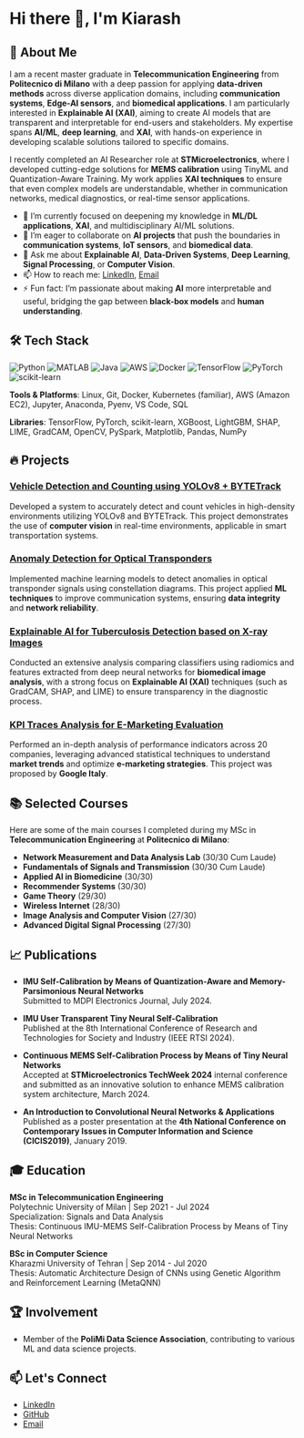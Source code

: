 # Hi there 👋, I'm Kiarash

## 🚀 About Me
I am a recent master graduate in **Telecommunication Engineering** from **Politecnico di Milano** with a deep passion for applying **data-driven methods** across diverse application domains, including **communication systems**, **Edge-AI sensors**, and **biomedical applications**. I am particularly interested in **Explainable AI (XAI)**, aiming to create AI models that are transparent and interpretable for end-users and stakeholders. My expertise spans **AI/ML**, **deep learning**, and **XAI**, with hands-on experience in developing scalable solutions tailored to specific domains.

I recently completed an AI Researcher role at **STMicroelectronics**, where I developed cutting-edge solutions for **MEMS calibration** using TinyML and Quantization-Aware Training. My work applies **XAI techniques** to ensure that even complex models are understandable, whether in communication networks, medical diagnostics, or real-time sensor applications.

- 🌱 I’m currently focused on deepening my knowledge in **ML/DL applications**, **XAI**, and multidisciplinary AI/ML solutions.
- 👯 I’m eager to collaborate on **AI projects** that push the boundaries in **communication systems**, **IoT sensors**, and **biomedical data**.
- 💬 Ask me about **Explainable AI**, **Data-Driven Systems**, **Deep Learning**, **Signal Processing**, or **Computer Vision**.
- 📫 How to reach me: [LinkedIn](https://linkedin.com/in/kiarash-rezaei-149b4b175), [Email](mailto:kiarashrezaei@yahoo.com)
- ⚡ Fun fact: I’m passionate about making **AI** more interpretable and useful, bridging the gap between **black-box models** and **human understanding**.

## 🛠 Tech Stack
![Python](https://img.shields.io/badge/-Python-blue?style=flat-square&logo=python)
![MATLAB](https://img.shields.io/badge/-MATLAB-orange?style=flat-square&logo=matlab)
![Java](https://img.shields.io/badge/-Java-red?style=flat-square&logo=java)
![AWS](https://img.shields.io/badge/-AWS-orange?style=flat-square&logo=amazon)
![Docker](https://img.shields.io/badge/-Docker-blue?style=flat-square&logo=docker)
![TensorFlow](https://img.shields.io/badge/-TensorFlow-black?style=flat-square&logo=tensorflow)
![PyTorch](https://img.shields.io/badge/-PyTorch-orange?style=flat-square&logo=pytorch)
![scikit-learn](https://img.shields.io/badge/-scikit--learn-blue?style=flat-square&logo=scikit-learn)

**Tools & Platforms**: Linux, Git, Docker, Kubernetes (familiar), AWS (Amazon EC2), Jupyter, Anaconda, Pyenv, VS Code, SQL

**Libraries**: TensorFlow, PyTorch, scikit-learn, XGBoost, LightGBM, SHAP, LIME, GradCAM, OpenCV, PySpark, Matplotlib, Pandas, NumPy

## 🔥 Projects
### [Vehicle Detection and Counting using YOLOv8 + BYTETrack](https://github.com/kiarashRezaei/VehicleCounting-YOLOv8-ByteTrack-IACV)
Developed a system to accurately detect and count vehicles in high-density environments utilizing YOLOv8 and BYTETrack. This project demonstrates the use of **computer vision** in real-time environments, applicable in smart transportation systems.

### [Anomaly Detection for Optical Transponders](https://github.com/kiarashRezaei/AnomalyDetection_OpticalTransponders-NDA)
Implemented machine learning models to detect anomalies in optical transponder signals using constellation diagrams. This project applied **ML techniques** to improve communication systems, ensuring **data integrity** and **network reliability**.

### [Explainable AI for Tuberculosis Detection based on X-ray Images](https://github.com/kiarashRezaei/XrayClassifier-CNN-Radiomics-XAI-AppliedAIinBiomed)
Conducted an extensive analysis comparing classifiers using radiomics and features extracted from deep neural networks for **biomedical image analysis**, with a strong focus on **Explainable AI (XAI)** techniques (such as GradCAM, SHAP, and LIME) to ensure transparency in the diagnostic process.

### [KPI Traces Analysis for E-Marketing Evaluation](https://github.com/kiarashRezaei/KPIAnalysisForE-MarketingEvaluation-ADSP)
Performed an in-depth analysis of performance indicators across 20 companies, leveraging advanced statistical techniques to understand **market trends** and optimize **e-marketing strategies**. This project was proposed by **Google Italy**.

## 📚 Selected Courses
Here are some of the main courses I completed during my MSc in **Telecommunication Engineering** at **Politecnico di Milano**:

- **Network Measurement and Data Analysis Lab** (30/30 Cum Laude)
- **Fundamentals of Signals and Transmission** (30/30 Cum Laude)
- **Applied AI in Biomedicine** (30/30)
- **Recommender Systems** (30/30)
- **Game Theory** (29/30)
- **Wireless Internet** (28/30)
- **Image Analysis and Computer Vision** (27/30)
- **Advanced Digital Signal Processing** (27/30)


## 📈 Publications
- **IMU Self-Calibration by Means of Quantization-Aware and Memory-Parsimonious Neural Networks**  
  Submitted to MDPI Electronics Journal, July 2024.

- **IMU User Transparent Tiny Neural Self-Calibration**  
  Published at the 8th International Conference of Research and Technologies for Society and Industry (IEEE RTSI 2024).

- **Continuous MEMS Self-Calibration Process by Means of Tiny Neural Networks**  
  Accepted at **STMicroelectronics TechWeek 2024** internal conference and submitted as an innovative solution to enhance MEMS calibration system architecture, March 2024.

- **An Introduction to Convolutional Neural Networks & Applications**  
  Published as a poster presentation at the **4th National Conference on Contemporary Issues in Computer Information and Science (CICIS2019)**, January 2019.

## 🎓 Education
**MSc in Telecommunication Engineering**  
Polytechnic University of Milan | Sep 2021 - Jul 2024  
Specialization: Signals and Data Analysis  
Thesis: Continuous IMU-MEMS Self-Calibration Process by Means of Tiny Neural Networks

**BSc in Computer Science**  
Kharazmi University of Tehran | Sep 2014 - Jul 2020  
Thesis: Automatic Architecture Design of CNNs using Genetic Algorithm and Reinforcement Learning (MetaQNN)

## 🏆 Involvement

- Member of the **PoliMi Data Science Association**, contributing to various ML and data science projects.

## 📫 Let's Connect
- [LinkedIn](https://linkedin.com/in/kiarash-rezaei-149b4b175)
- [GitHub](https://github.com/kiarashRezaei)
- [Email](mailto:kiarashrezaei@yahoo.com)
